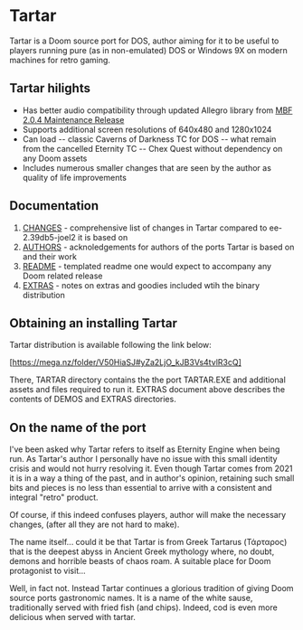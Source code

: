 # Tartar

Tartar is a Doom source port for DOS, author aiming for it to be useful
to players running pure (as in non-emulated) DOS or Windows 9X on modern 
machines for retro gaming. 

## Tartar hilights

- Has better audio compatibility through updated Allegro library 
  from [MBF 2.0.4 Maintenance Release](https://www.vogons.org/viewtopic.php?f=24&t=40857)
- Supports additional screen resolutions of 640x480 and 1280x1024
- Can load
  -- classic Caverns of Darkness TC for DOS
  -- what remain from the cancelled Eternity TC
  -- Chex Quest without dependency on any Doom assets
- Includes numerous smaller changes that are seen by the author as 
  quality of life improvements 

## Documentation

1. [CHANGES](doc/changes.md) - comprehensive list of changes in Tartar 
                               compared to ee-2.39db5-joel2 it is based on
2. [AUTHORS](doc/authors.md) - acknoledgements for authors of the ports Tartar 
                               is based on and their work
3. [README](doc/readme.txt)  - templated readme one would expect to accompany 
                               any Doom related release
4. [EXTRAS](doc/extras.md)   - notes on extras and goodies included wtih the
                               binary distribution 

## Obtaining an installing Tartar

Tartar distribution is available following the link below:

[https://mega.nz/folder/V50HiaSJ#yZa2LjO_kJB3Vs4tvlR3cQ]

There, TARTAR directory contains the the port TARTAR.EXE and additional 
assets and files required to run it. EXTRAS document above describes the
contents of DEMOS and EXTRAS directories.

## On the name of the port

I've been asked why Tartar refers to itself as Eternity Engine when
being run. As Tartar's author I personally have no issue with this small
identity crisis and would not hurry resolving it. Even though Tartar comes
from 2021 it is in a way a thing of the past, and in author's opinion,
retaining such small bits and pieces is no less than essential 
to arrive with a consistent and integral "retro" product.

Of course, if this indeed confuses players, author will make the necessary changes,
(after all they are not hard to make).

The name itself... could it be that Tartar is from Greek Tartarus 
(Τάρταρος) that is the deepest abyss in Ancient Greek mythology where,
no doubt, demons and horrible beasts of chaos roam. A suitable place
for Doom protagonist to visit...  

Well, in fact not. Instead Tartar continues a glorious tradition of giving Doom 
source ports gastronomic names. It is a name of the white sause, 
traditionally served with fried fish (and chips). Indeed, cod is even more delicious 
when served with tartar.
